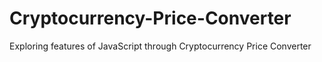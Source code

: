 # Cryptocurrency-Price-Converter
Exploring features of JavaScript through Cryptocurrency Price Converter
